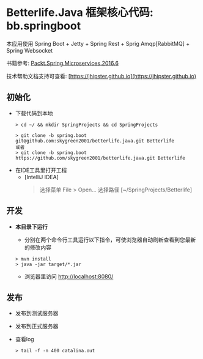 # Betterlife.Java 框架核心代码: bb.springboot

本应用使用 Spring Boot + Jetty + Spring Rest + Sprig Amqp[RabbitMQ]  + Spring Websocket

书籍参考: [Packt.Spring.Microservices.2016.6](https://github.com/PacktPublishing/Spring-Microservices)

技术帮助文档支持可查看: [https://jhipster.github.io](https://jhipster.github.io)


## 初始化

- 下载代码到本地
  ```
  > cd ~/ && mkdir SpringProjects && cd SpringProjects

  > git clone -b spring.boot git@github.com:skygreen2001/betterlife.java.git Betterlife
  或者
  > git clone -b spring.boot https://github.com/skygreen2001/betterlife.java.git Betterlife

  ```
- 在IDE工具里打开工程
  - [IntelliJ IDEA]
    > 选择菜单 File > Open... 选择路径 [~/SpringProjects/Betterlife]

## 开发

  * **本目录下运行**

    - 分别在两个命令行工具运行以下指令，可使浏览器自动刷新查看到您最新的修改内容

    ```
    > mvn install
    > java -jar target/*.jar
    ```

    - 浏览器里访问 [http://localhost:8080/](http://localhost:8080/)

## 发布
- 发布到测试服务器


- 发布到正式服务器


- 查看log
  ```
  > tail -f -n 400 catalina.out
  ```

